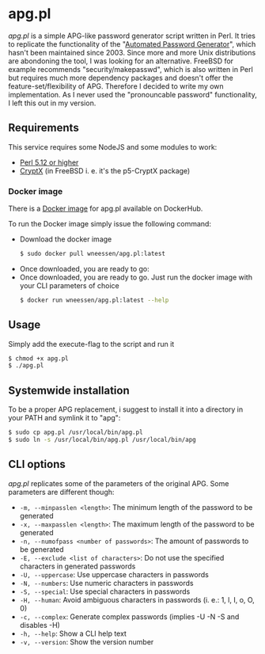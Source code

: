 # apg.pl
_apg.pl_ is a simple APG-like password generator script written in Perl. It tries to replicate the functionality of the "[Automated Password Generator](https://web.archive.org/web/20130313042424/http://www.adel.nursat.kz:80/apg)", which hasn't been maintained since 2003. Since more and more Unix distributions are abondoning the tool, I was looking for an alternative. FreeBSD for example recommends "security/makepasswd", which is also written in Perl but requires much more dependency packages and doesn't offer the feature-set/flexibility of APG. Therefore I decided to write my own implementation. As I never used the "pronouncable password" functionality, I left this out in my version.

## Requirements
This service requires some NodeJS and some modules to work:
- [Perl 5.12 or higher](https://www.perl.org/)
- [CryptX](https://metacpan.org/pod/CryptX) (in FreeBSD i. e. it's the p5-CryptX package)

### Docker image
There is a [Docker image](https://hub.docker.com/r/wneessen/apg.pl) for apg.pl available on DockerHub.

To run the Docker image simply issue the following command:
- Download the docker image
  ```sh
  $ sudo docker pull wneessen/apg.pl:latest 
  ```
- Once downloaded, you are ready to go:
- Once downloaded, you are ready to go. Just run the docker image with your CLI parameters of choice
  ```sh
  $ docker run wneessen/apg.pl:latest --help
  ```

## Usage
Simply add the execute-flag to the script and run it
```sh
$ chmod +x apg.pl
$ ./apg.pl
```

## Systemwide installation
To be a proper APG replacement, i suggest to install it into a directory in your PATH and symlink it to "apg":
```sh
$ sudo cp apg.pl /usr/local/bin/apg.pl
$ sudo ln -s /usr/local/bin/apg.pl /usr/local/bin/apg
```

## CLI options
_apg.pl_ replicates some of the parameters of the original APG. Some parameters are different though:

- ```-m, --minpasslen <length>```: The minimum length of the password to be generated
- ```-x, --maxpasslen <length>```: The maximum length of the password to be generated
- ```-n, --numofpass <number of passwords>```: The amount of passwords to be generated
- ```-E, --exclude <list of characters>```: Do not use the specified characters in generated passwords
- ```-U, --uppercase```: Use uppercase characters in passwords
- ```-N, --numbers```: Use numeric characters in passwords
- ```-S, --special```: Use special characters in passwords
- ```-H, --human```: Avoid ambiguous characters in passwords (i. e.: 1, l, I, o, O, 0)
- ```-c, --complex```: Generate complex passwords (implies -U -N -S and disables -H)
- ```-h, --help```: Show a CLI help text
- ```-v, --version```: Show the version number